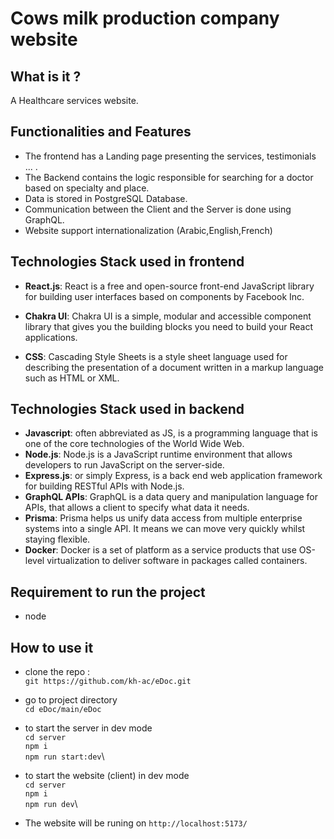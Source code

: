 # Cows milk production company website

## What is it ?

A Healthcare services website.

## Functionalities and Features

- The frontend has a Landing page presenting the services, testimonials ... .
- The Backend contains the logic responsible for searching for a doctor based on specialty and place.
- Data is stored in PostgreSQL Database.
- Communication between the Client and the Server is done using GraphQL.
- Website support internationalization (Arabic,English,French)

## Technologies Stack used in frontend

- **React.js**: React is a free and open-source front-end JavaScript library for building user interfaces based on components by Facebook Inc.

- **Chakra UI**: Chakra UI is a simple, modular and accessible component library that gives you the building blocks you need to build your React applications.

- **CSS**: Cascading Style Sheets is a style sheet language used for describing the presentation of a document written in a markup language such as HTML or XML.

## Technologies Stack used in backend

- **Javascript**: often abbreviated as JS, is a programming language that is one of the core technologies of the World Wide Web.
- **Node.js**: Node.js is a JavaScript runtime environment that allows developers to run JavaScript on the server-side.
- **Express.js**: or simply Express, is a back end web application framework for building RESTful APIs with Node.js.
- **GraphQL APIs**: GraphQL is a data query and manipulation language for APIs, that allows a client to specify what data it needs.
- **Prisma**: Prisma helps us unify data access from multiple enterprise systems into a single API. It means we can move very quickly whilst staying flexible.
- **Docker**: Docker is a set of platform as a service products that use OS-level virtualization to deliver software in packages called containers.


## Requirement to run the project
- node

## How to use it

- clone the repo : \
  `git https://github.com/kh-ac/eDoc.git`

- go to project directory \
  `cd eDoc/main/eDoc`

- to start the server in dev mode \
  `cd server` \
  `npm i` \
  `npm run start:dev`\

- to start the website (client) in dev mode \
 `cd server` \
  `npm i` \
  `npm run dev`\

- The website will be runing on `http://localhost:5173/`

